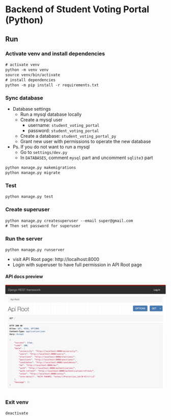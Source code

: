 # Backend of Student Voting Portal (Python)


## Run

### Activate venv and install dependencies
```shell
# activate venv
python -m venv venv
source venv/bin/activate
# install dependencies
python -m pip install -r requirements.txt
```

### Sync database
- Database settings
  - Run a mysql database locally
  - Create a mysql user
    - username: `student_voting_portal`
    - password: `student_voting_portal`
  - Create a database: `student_voting_portal_py`
  - Grant new user with permissions to operate the new database
- Ps. If you do not want to run a mysql
  - Go to `settings/dev.py`
  - In `DATABASES`, comment `mysql` part and uncomment `sqlite3` part

```shell
python manage.py makemigrations
python manage.py migrate
```

### Test
```shell
python manage.py test
```

### Create superuser
```shell
python manage.py createsuperuser --email super@gmail.com
# Then set password for superuser
```

### Run the server
```shell
python manage.py runserver
```

- visit API Root page: http://localhost:8000
- Login with superuser to have full permission in API Root page

#### API docs preview

<img width="700" src="../imgs/api-docs-py-django-restful-framework.jpg">

### Exit venv
```shell
deactivate
```
